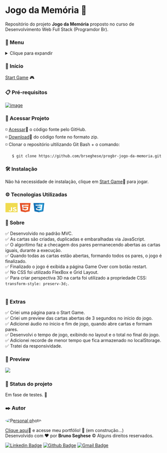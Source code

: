 # Jogo da Memória 💭

Repositório do projeto **Jogo da Memória** proposto no curso de Desenvolvimento Web Full Stack (Programdor Br).

### 🎯 Menu

<details>
<summary>Clique para expandir</summary>
◽ <a href="#inicio">Início</a> <br>
◽ <a href="#pre-requisitos">Pré-requisitos</a> <br>
◽ <a href="#acessar-projeto">Acessar Projeto</a> <br>
◽ <a href="#instalacao">Instalação</a> <br>
◽ <a href="#tecnologias">Tecnologias</a> <br>
◽ <a href="#sobre">Sobre</a> <br>
◽ <a href="#extras">Extras</a> <br>
◽ <a href="#preview">Preview</a> <br>
◽ <a href="#status">Status do Projeto</a> <br>
◽ <a href="#autor">Autor</a> <br>
</details>

<h3 id="inicio">🚀 Início</h3>

[Start Game](https://brseghese.github.io/progbr-jogo-da-memoria) 🎮

<h3 id="pre-requisitos">📋 Pré-requisitos</h3>

[![image](https://img.shields.io/badge/Google_chrome-4285F4?style=for-the-badge&logo=Google-chrome&logoColor=white)](https://www.google.pt/intl/pt-PT/chrome/)

<h3 id="acessar-projeto">📁 Acessar Projeto</h3>

◽ <a href="https://github.com/brseghese/progbr-jogo-da-memoria/tree/main">Acessar</a>🔗 o código fonte pelo GitHub. <br>
◽ <a href="https://github.com/brseghese/progbr-jogo-da-memoria/archive/refs/heads/main.zip">Download</a>🔗 do código fonte no formato zip.<br>
◽ Clonar o repositório ultilizando Git Bash + o comando:

       $ git clone https://github.com/brseghese/progbr-jogo-da-memoria.git

<h3 id="instalacao">🛠️ Instalação</h3>

Não há necessidade de instalação, clique em [Start Game](https://brseghese.github.io/progbr-jogo-da-memoria)🔗 para jogar.

<h3 id="tecnologias">⚙️ Tecnologias Utilizadas</h3>

<div style="display: inline_block">
  <img align="center" alt="Bruno-Js" height="30" width="40" src="https://raw.githubusercontent.com/devicons/devicon/master/icons/javascript/javascript-plain.svg">
  <img align="center" alt="Bruno-HTML" height="30" width="40" src="https://raw.githubusercontent.com/devicons/devicon/master/icons/html5/html5-original.svg">
  <img align="center" alt="Bruno-CSS" height="30" width="40" src="https://raw.githubusercontent.com/devicons/devicon/master/icons/css3/css3-original.svg">
</div>

<h3 id="sobre">📍 Sobre</h3>

✅ Desenvolvido no padrão MVC. <br>
✅ As cartas são criadas, duplicadas e embaralhadas via JavaScript. <br>
✅ O algorítimo faz a checagem dos pares permanecendo abertas as cartas iguais, durante a execução. <br>
✅ Quando todas as cartas estão abertas, formando todos os pares, o jogo é finalizado. <br>
✅ Finalizado o jogo é exibida a página Game Over com botão restart. <br>
✅ No CSS foi utilizado FlexBox e Grid Layout. <br>
✅ Para criar perspectiva 3D na carta foi utilizado a propriedade CSS: `transform-style: preserv-3d;`. <br><br>

<h3 id="extras">📢 Extras</h3>

✅ Criei uma página para o Start Game. <br>
✅ Criei um preview das cartas abertas de 3 segundos no início do jogo. <br>
✅ Adicionei áudio no ínicio e fim de jogo, quando abre cartas e formam pares. <br>
✅ Desenvolvi o tempo de jogo, exibindo no layout e o total no final do jogo. <br>
✅ Adicionei recorde de menor tempo que fica armazenado no localStorage. <br>
✅ Tratei da responsividade. <br>

<h3 id="preview">🎥 Preview</h3>

<img src="./assets/readme/progbr-jogo-da-memoria.gif" width="600px">

<h3 id="status">📌 Status do projeto</h3>

Em fase de testes. 🚧

<h3 id="autor">✒️ Autor</h3>

<a href="https://github.com/brseghese"> <img style="border-radius: 50%;" src="https://avatars.githubusercontent.com/u/80193824?v=4" width="100px;" alt="Personal photo"/> </a>

[Clique aqui](https://brseghese.github.io)🔗 e acesse meu portfólio! 💼 (em construção...) <br>
Desenvolvido com ❤️ por **Bruno Seghese** © Alguns direitos reservados.

[![Linkedin Badge](https://img.shields.io/badge/LinkedIn-0077B5?style=for-the-badge&logo=linkedin&logoColor=white)](https://www.linkedin.com/in/brunoseghese/) [![Github Badge](https://img.shields.io/badge/GitHub-100000?style=for-the-badge&logo=github&logoColor=white)](https://github.com/brseghese) [![Gmail Badge](https://img.shields.io/badge/Gmail-D14836?style=for-the-badge&logo=gmail&logoColor=white)](mailto:brseghese@gmail.com)
